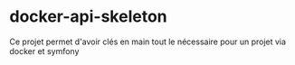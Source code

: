 # docker-api-skeleton
Ce projet permet d'avoir clés en main tout le nécessaire pour un projet via docker et symfony
